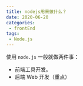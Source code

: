 ```yaml
---
title: nodejs用来做什么？
date: 2020-06-20
categories:
 - frontEnd
tags:
 - Node.js
---
```

使用 `node.js` 一般就做两件事：

- 前端工具开发。
- 后端 Web 开发（重点）

